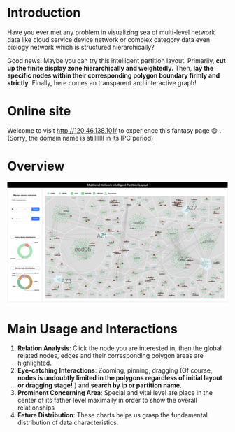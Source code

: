 # Introduction

Have you ever met any problem in visualizing sea of multi-level network data like cloud service device network or complex category data even biology network which is structured hierarchically?

Good news! Maybe you can try this intelligent partition layout. Primarily, **cut up the finite display zone hierarchically and weightedly.** Then, **lay the specific nodes within their corresponding polygon boundary firmly and strictly**. Finally, here comes an transparent and interactive graph!

# Online site

Welcome to visit http://120.46.138.101/ to experience this fantasy page 😄 . (Sorry, the domain name is stilllllll in its IPC period)

# Overview

![截屏2023-11-15 22.47.05](README.assets/%E6%88%AA%E5%B1%8F2023-11-15%2022.47.05.png)

# Main Usage and Interactions

1. **Relation Analysis**: Click the node you are interested in, then the global related nodes, edges and their corresponding polygon areas are highlighted.
2. **Eye-catching Interactions**: Zooming, pinning, dragging (Of course, **nodes is undoubtly limited in the polygons regardless of initial layout or dragging stage!** ) and **search by ip or partition name.**
3. **Prominent Concerning Area**: Special and vital level are place in the center of its father level maximally in order to show the overall relationships
4. **Feture Distribution**: These charts helps us grasp the fundamental distribution of data characteristics.
